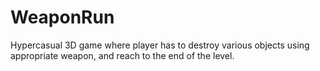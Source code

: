 # WeaponRun
 Hypercasual 3D game where player has to destroy various objects using appropriate weapon, and reach to the end of the level.
